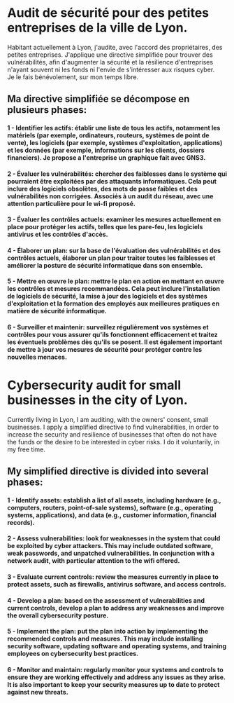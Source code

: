 # Audit de sécurité pour des petites entreprises de la ville de Lyon.

Habitant actuellement à Lyon, j'audite, avec l'accord des propriétaires, des petites entreprises. J'applique une directive simplifiée pour trouver des vulnérabilités, afin d'augmenter la sécurité et la résilience d'entreprises n'ayant souvent ni les fonds ni l'envie de s'intéresser aux risques cyber. <br>
Je le fais bénévolement, sur mon temps libre.

## Ma directive simplifiée se décompose en plusieurs phases:

#### 1 - Identifier les actifs: établir une liste de tous les actifs, notamment les matériels (par exemple, ordinateurs, routeurs, systèmes de point de vente), les logiciels (par exemple, systèmes d'exploitation, applications) et les données (par exemple, informations sur les clients, dossiers financiers). Je propose a l'entreprise un graphique fait avec GNS3.

#### 2 - Évaluer les vulnérabilités: chercher des faiblesses dans le système qui pourraient être exploitées par des attaquants informatiques. Cela peut inclure des logiciels obsolètes, des mots de passe faibles et des vulnérabilités non corrigées. Associés à un audit du réseau, avec une attention particulière pour le wi-fi proposé.

#### 3 - Évaluer les contrôles actuels: examiner les mesures actuellement en place pour protéger les actifs, telles que les pare-feu, les logiciels antivirus et les contrôles d'accès.

#### 4 - Élaborer un plan: sur la base de l'évaluation des vulnérabilités et des contrôles actuels, élaborer un plan pour traiter toutes les faiblesses et améliorer la posture de sécurité informatique dans son ensemble.

#### 5 - Mettre en œuvre le plan: mettre le plan en action en mettant en œuvre les contrôles et mesures recommandées. Cela peut inclure l'installation de logiciels de sécurité, la mise à jour des logiciels et des systèmes d'exploitation et la formation des employés aux meilleures pratiques en matière de sécurité informatique.

#### 6 - Surveiller et maintenir: surveillez régulièrement vos systèmes et contrôles pour vous assurer qu'ils fonctionnent efficacement et traitez les éventuels problèmes dès qu'ils se posent. Il est également important de mettre à jour vos mesures de sécurité pour protéger contre les nouvelles menaces.




# Cybersecurity audit for small businesses in the city of Lyon.
Currently living in Lyon, I am auditing, with the owners' consent, small businesses. I apply a simplified directive to find vulnerabilities, in order to increase the security and resilience of businesses that often do not have the funds or the desire to be interested in cyber risks.
I do it voluntarily, in my free time.

## My simplified directive is divided into several phases:

#### 1 - Identify assets: establish a list of all assets, including hardware (e.g., computers, routers, point-of-sale systems), software (e.g., operating systems, applications), and data (e.g., customer information, financial records).

#### 2 - Assess vulnerabilities: look for weaknesses in the system that could be exploited by cyber attackers. This may include outdated software, weak passwords, and unpatched vulnerabilities. In conjunction with a network audit, with particular attention to the wifi offered.

#### 3 - Evaluate current controls: review the measures currently in place to protect assets, such as firewalls, antivirus software, and access controls.

#### 4 - Develop a plan: based on the assessment of vulnerabilities and current controls, develop a plan to address any weaknesses and improve the overall cybersecurity posture.

#### 5 - Implement the plan: put the plan into action by implementing the recommended controls and measures. This may include installing security software, updating software and operating systems, and training employees on cybersecurity best practices.

#### 6 - Monitor and maintain: regularly monitor your systems and controls to ensure they are working effectively and address any issues as they arise. It is also important to keep your security measures up to date to protect against new threats.
